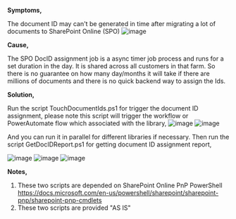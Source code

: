 **Symptoms,**

The document ID may can't be generated in time after migrating a lot of documents to SharePoint Online (SPO)
![image](https://user-images.githubusercontent.com/21354416/136787754-26aec0cc-d938-4791-8691-902b2bc4e8cb.png)


**Cause,**

The SPO DocID assignment job is a async timer job process and runs for a set duration in the day. It is shared across all customers in that farm. So there is no guarantee on how many day/months it will take if there are millions of documents and there is no quick backend way to assign the Ids. 

**Solution,**

Run the script TouchDocumentIds.ps1 for trigger the document ID assignment, please note this script will trigger the workflow or PowerAutomate flow which associated with the library,
![image](https://user-images.githubusercontent.com/21354416/136777288-e358cfb0-ce05-4ed6-ac76-c4b2a11e8bc3.png)
![image](https://user-images.githubusercontent.com/21354416/136777331-99c63615-43cf-4dd3-9a49-537dd239eaff.png)

And you can run it in parallel for different libraries if necessary.
Then run the script GetDocIDReport.ps1 for getting document ID assignment report,

![image](https://user-images.githubusercontent.com/21354416/136783341-44fd2dcb-72b8-4be0-9b74-04e28cb462d5.png)
![image](https://user-images.githubusercontent.com/21354416/136777527-9272041f-e728-4a9c-95a2-7455195eeb72.png)
![image](https://user-images.githubusercontent.com/21354416/136787999-dcf1e0e3-9280-4e78-bded-0cec93e82136.png)

**Notes,**
1. These two scripts are depended on SharePoint Online PnP PowerShell https://docs.microsoft.com/en-us/powershell/sharepoint/sharepoint-pnp/sharepoint-pnp-cmdlets
2. These two scripts are provided "AS IS"
